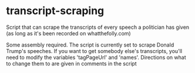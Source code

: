 # transcript-scraping
Script that can scrape the transcripts of every speech a politician has given (as long as it's been recorded on whatthefolly.com) 

Some assembly required. The script is currently set to scrape Donald Trump's speeches. 
If you want to get somebody else's transcripts, you'll need to modify the variables 'tagPageUrl' and 'names'. Directions on what to change them to are given in comments in the script
